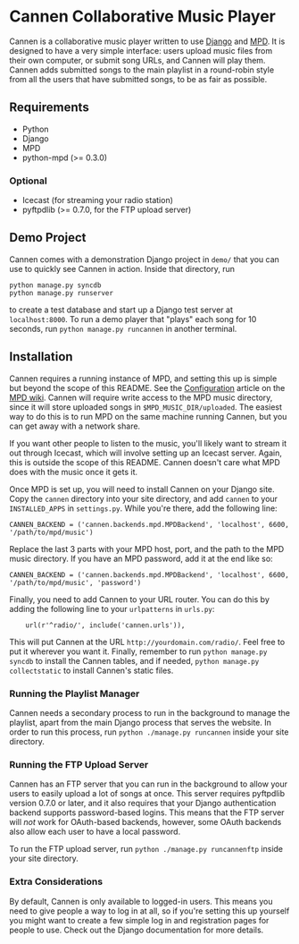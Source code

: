 Cannen Collaborative Music Player
=================================

Cannen is a collaborative music player written to use [Django][] and
[MPD][]. It is designed to have a very simple interface: users upload
music files from their own computer, or submit song URLs, and Cannen
will play them. Cannen adds submitted songs to the main playlist in a
round-robin style from all the users that have submitted songs, to be
as fair as possible.

  [Django]: https://www.djangoproject.com/
  [MPD]: http://mpd.wikia.com/wiki/Music_Player_Daemon_Wiki

Requirements
------------
 * Python
 * Django
 * MPD
 * python-mpd (>= 0.3.0)
 
### Optional

 * Icecast (for streaming your radio station)
 * pyftpdlib (>= 0.7.0, for the FTP upload server)

Demo Project
------------

Cannen comes with a demonstration Django project in `demo/` that you
can use to quickly see Cannen in action. Inside that directory, run

~~~~
python manage.py syncdb
python manage.py runserver
~~~~

to create a test database and start up a Django test server at
`localhost:8000`. To run a demo player that "plays" each song for 10
seconds, run `python manage.py runcannen` in another terminal.

Installation
------------

Cannen requires a running instance of MPD, and setting this up is
simple but beyond the scope of this README. See the [Configuration][]
article on the [MPD wiki][MPD]. Cannen will require write access to
the MPD music directory, since it will store uploaded songs in
`$MPD_MUSIC_DIR/uploaded`. The easiest way to do this is to run MPD on
the same machine running Cannen, but you can get away with a network
share.

  [Configuration]: http://mpd.wikia.com/wiki/Configuration

If you want other people to listen to the music, you'll likely want to
stream it out through Icecast, which will involve setting up an
Icecast server. Again, this is outside the scope of this
README. Cannen doesn't care what MPD does with the music once it gets
it.

Once MPD is set up, you will need to install Cannen on your Django
site. Copy the `cannen` directory into your site directory, and add
`cannen` to your `INSTALLED_APPS` in `settings.py`. While you're
there, add the following line:

~~~~{.py}
CANNEN_BACKEND = ('cannen.backends.mpd.MPDBackend', 'localhost', 6600, '/path/to/mpd/music')
~~~~

Replace the last 3 parts with your MPD host, port, and the path to the
MPD music directory. If you have an MPD password, add it at the end
like so:

~~~~{.py}
CANNEN_BACKEND = ('cannen.backends.mpd.MPDBackend', 'localhost', 6600, '/path/to/mpd/music', 'password')
~~~~

Finally, you need to add Cannen to your URL router. You can do this by
adding the following line to your `urlpatterns` in `urls.py`:

~~~~{.py}
    url(r'^radio/', include('cannen.urls')),
~~~~

This will put Cannen at the URL `http://yourdomain.com/radio/`. Feel
free to put it wherever you want it. Finally, remember to run
`python manage.py syncdb` to install the Cannen tables, and if needed,
`python manage.py collectstatic` to install Cannen's static files.

### Running the Playlist Manager

Cannen needs a secondary process to run in the background to manage
the playlist, apart from the main Django process that serves the
website. In order to run this process, run
`python ./manage.py runcannen` inside your site directory.

### Running the FTP Upload Server

Cannen has an FTP server that you can run in the background to allow
your users to easily upload a lot of songs at once. This server
requires pyftpdlib version 0.7.0 or later, and it also requires that
your Django authentication backend supports password-based
logins. This means that the FTP server will *not* work for OAuth-based
backends, however, some OAuth backends also allow each user to have a
local password.

To run the FTP upload server, run `python ./manage.py runcannenftp`
inside your site directory.

### Extra Considerations

By default, Cannen is only available to logged-in users. This means
you need to give people a way to log in at all, so if you're setting
this up yourself you might want to create a few simple log in and
registration pages for people to use. Check out the Django
documentation for more details.
